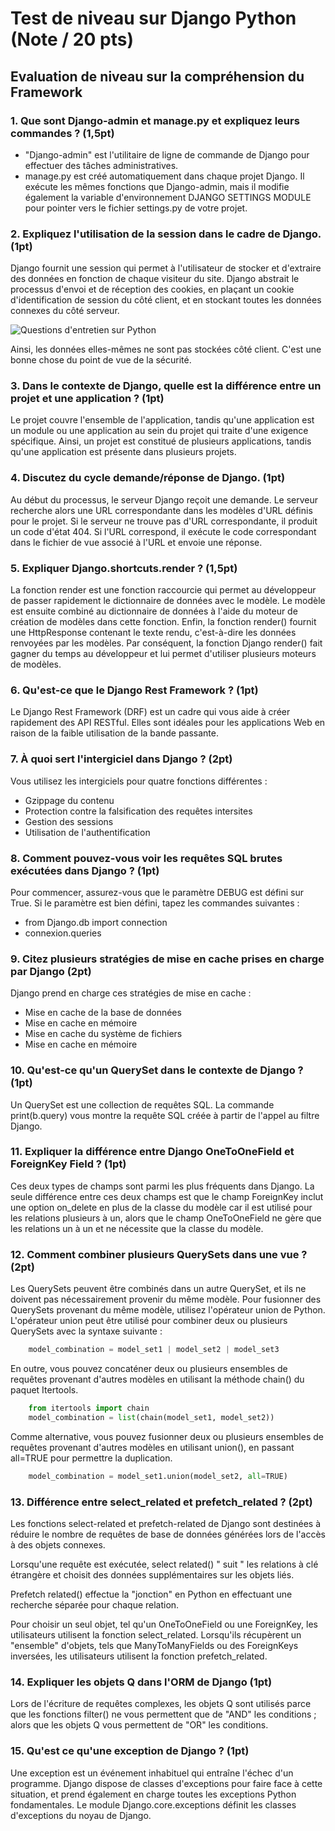 # Test de niveau sur Django Python (Note / 20 pts)

## Evaluation de niveau sur la compréhension du Framework 

### 1. Que sont Django-admin et manage.py et expliquez leurs commandes ? (1,5pt)

- "Django-admin" est l'utilitaire de ligne de commande de Django pour effectuer des tâches administratives. 
- manage.py est créé automatiquement dans chaque projet Django. Il exécute les mêmes fonctions que Django-admin, mais il modifie également la variable d'environnement DJANGO SETTINGS MODULE pour pointer vers le fichier settings.py de votre projet.

### 2. Expliquez l'utilisation de la session dans le cadre de Django. (1pt)

Django fournit une session qui permet à l'utilisateur de stocker et d'extraire des données en fonction de chaque visiteur du site. 
Django abstrait le processus d'envoi et de réception des cookies, en plaçant un cookie d'identification de session du côté client, et en stockant toutes les données connexes du côté serveur.

![Questions d'entretien sur Python](https://static.javatpoint.com/interview/images/python-interview-q58.png)

Ainsi, les données elles-mêmes ne sont pas stockées côté client. C'est une bonne chose du point de vue de la sécurité.

### 3. Dans le contexte de Django, quelle est la différence entre un projet et une application ? (1pt)

Le projet couvre l'ensemble de l'application, tandis qu'une application est un module ou une application au sein du projet qui traite d'une exigence spécifique. Ainsi, un projet est constitué de plusieurs applications, tandis qu'une application est présente dans plusieurs projets.

### 4. Discutez du cycle demande/réponse de Django. (1pt)

Au début du processus, le serveur Django reçoit une demande. Le serveur recherche alors une URL correspondante dans les modèles d'URL définis pour le projet. Si le serveur ne trouve pas d'URL correspondante, il produit un code d'état 404. Si l'URL correspond, il exécute le code correspondant dans le fichier de vue associé à l'URL et envoie une réponse.

### 5. Expliquer Django.shortcuts.render ? (1,5pt)

La fonction render est une fonction raccourcie qui permet au développeur de passer rapidement le dictionnaire de données avec le modèle. Le modèle est ensuite combiné au dictionnaire de données à l'aide du moteur de création de modèles dans cette fonction. 
Enfin, la fonction render() fournit une HttpResponse contenant le texte rendu, c'est-à-dire les données renvoyées par les modèles. Par conséquent, la fonction Django render() fait gagner du temps au développeur et lui permet d'utiliser plusieurs moteurs de modèles.

### 6. Qu'est-ce que le Django Rest Framework ? (1pt)

Le Django Rest Framework (DRF) est un cadre qui vous aide à créer rapidement des API RESTful. Elles sont idéales pour les applications Web en raison de la faible utilisation de la bande passante.

### 7. À quoi sert l'intergiciel dans Django ? (2pt)

Vous utilisez les intergiciels pour quatre fonctions différentes :
- Gzippage du contenu
- Protection contre la falsification des requêtes intersites
- Gestion des sessions
- Utilisation de l'authentification

### 8. Comment pouvez-vous voir les requêtes SQL brutes exécutées dans Django ? (1pt)

Pour commencer, assurez-vous que le paramètre DEBUG est défini sur True. Si le paramètre est bien défini, tapez les commandes suivantes :

- from Django.db import connection
- connexion.queries

### 9. Citez plusieurs stratégies de mise en cache prises en charge par Django (2pt)

Django prend en charge ces stratégies de mise en cache :
- Mise en cache de la base de données
- Mise en cache en mémoire
- Mise en cache du système de fichiers
- Mise en cache en mémoire

### 10. Qu'est-ce qu'un QuerySet dans le contexte de Django ? (1pt)

Un QuerySet est une collection de requêtes SQL. La commande print(b.query) vous montre la requête SQL créée à partir de l'appel au filtre Django.

### 11. Expliquer la différence entre Django OneToOneField et ForeignKey Field ? (1pt)

Ces deux types de champs sont parmi les plus fréquents dans Django. 
La seule différence entre ces deux champs est que le champ ForeignKey inclut une option on_delete en plus de la classe du modèle car il est utilisé pour les relations plusieurs à un, alors que le champ OneToOneField ne gère que les relations un à un et ne nécessite que la classe du modèle.

### 12. Comment combiner plusieurs QuerySets dans une vue ? (2pt)

Les QuerySets peuvent être combinés dans un autre QuerySet, et ils ne doivent pas nécessairement provenir du même modèle.
Pour fusionner des QuerySets provenant du même modèle, utilisez l'opérateur union de Python.
L'opérateur union peut être utilisé pour combiner deux ou plusieurs QuerySets avec la syntaxe suivante :
```python
    model_combination = model_set1 | model_set2 | model_set3
```
En outre, vous pouvez concaténer deux ou plusieurs ensembles de requêtes provenant d'autres modèles en utilisant la méthode chain() du paquet Itertools.
```python
    from itertools import chain
    model_combination = list(chain(model_set1, model_set2))
```
Comme alternative, vous pouvez fusionner deux ou plusieurs ensembles de requêtes provenant d'autres modèles en utilisant union(), en passant all=TRUE pour permettre la duplication.
```python
    model_combination = model_set1.union(model_set2, all=TRUE)
```

### 13. Différence entre select_related et prefetch_related ? (2pt)

Les fonctions select-related et prefetch-related de Django sont destinées à réduire le nombre de requêtes de base de données générées lors de l'accès à des objets connexes.

Lorsqu'une requête est exécutée, select related() " suit " les relations à clé étrangère et choisit des données supplémentaires sur les objets liés.

Prefetch related() effectue la "jonction" en Python en effectuant une recherche séparée pour chaque relation.

Pour choisir un seul objet, tel qu'un OneToOneField ou une ForeignKey, les utilisateurs utilisent la fonction select_related. Lorsqu'ils récupèrent un "ensemble" d'objets, tels que ManyToManyFields ou des ForeignKeys inversées, les utilisateurs utilisent la fonction prefetch_related.

### 14. Expliquer les objets Q dans l'ORM de Django (1pt)

Lors de l'écriture de requêtes complexes, les objets Q sont utilisés parce que les fonctions filter() ne vous permettent que de "AND" les conditions ; alors que les objets Q vous permettent de "OR" les conditions.

### 15. Qu'est ce qu'une exception de Django ? (1pt)

Une exception est un événement inhabituel qui entraîne l'échec d'un programme. Django dispose de classes d'exceptions pour faire face à cette situation, et prend également en charge toutes les exceptions Python fondamentales. 
Le module Django.core.exceptions définit les classes d'exceptions du noyau de Django.